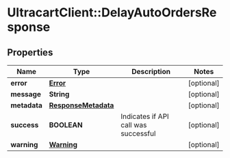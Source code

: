 # UltracartClient::DelayAutoOrdersResponse

## Properties
Name | Type | Description | Notes
------------ | ------------- | ------------- | -------------
**error** | [**Error**](Error.md) |  | [optional] 
**message** | **String** |  | [optional] 
**metadata** | [**ResponseMetadata**](ResponseMetadata.md) |  | [optional] 
**success** | **BOOLEAN** | Indicates if API call was successful | [optional] 
**warning** | [**Warning**](Warning.md) |  | [optional] 


